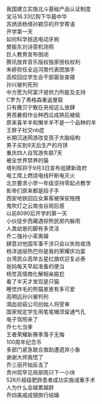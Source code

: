 我国建立实施北斗基础产品认证制度  
宝马16.33亿购下华晨中华  
苏炳添杨倩孙颖莎的开学寄语  
开学第一天  
如何科学挑选电动牙刷  
樊振东刘诗雯机场照  
巨人教育宣布倒闭  
腾讯放弃音乐版权独家授权权利  
朱婷担任全运河南代表团旗手  
高校回应学生会干部嚣张查寝  
孙兴被判死刑  
中方愿为阿富汗提供力所能及支持  
C罗为了弗格森重返曼联  
只有撒贝宁敢在央视这么放肆  
男孩暑假作业种西瓜成熟后被偷  
原来喜羊羊和懒羊羊不是一个品种的羊  
王胖子社交nb症  
长期沉迷网游改变孩子大脑结构  
男子买到9天后生产的月饼  
重庆四人自驾游失联7天  
被全世界禁养的猫  
塔利班将于9月3日宣布组建新政府  
电工爬上燃烧电线杆断电灭火  
北京要求小学一年级坚持零起点教学  
影帝们原来都是段子手  
西安地铁回应女乘客被保安拖拽  
鬼吹灯之云南虫谷观后感  
以前8090后开学的第一天  
小伙徒步西藏遇棕熊民房内躲雨  
人类幼崽的脚有多灵活  
乔二强孙小茉离婚  
肆意对他国军事干涉只会以失败收场  
杨洋迪丽热巴你是我的荣耀庆功宴  
台湾民众高举五星红旗欢迎复必泰  
爸妈每天早起准备的便当  
杨笠高情商化解相亲尴尬  
看了半天才发现是只猫  
睡觉炸毛的熊猫崽崽有多可爱  
高明远孙兴被判刑  
滴血验癌公司创始人将受审  
国家规定学生用笔笔帽须留通气孔  
电子驾照来了  
乔七七当爹  
王者荣耀新赛季落子无悔  
100周年纪念币  
多部门紧急联合救助遭遗弃小象  
谢谢大师我悟了  
乔三丽开始反击了  
贵州现罕见局部雨只下一小块  
526斤超级肥胖患者成功实施减重手术  
人为什么会越累越胖  
乔四美戚成钢旅行结婚  
